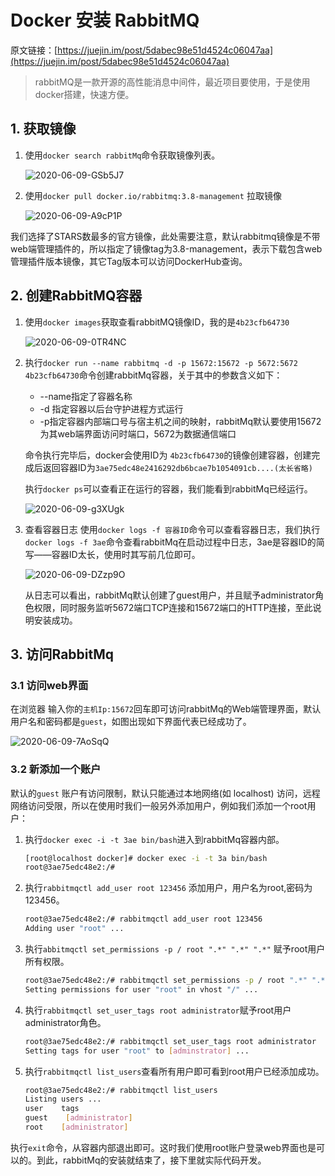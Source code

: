 # Docker 安装 RabbitMQ

原文链接：[https://juejin.im/post/5dabec98e51d4524c06047aa](https://juejin.im/post/5dabec98e51d4524c06047aa)

> rabbitMQ是一款开源的高性能消息中间件，最近项目要使用，于是使用docker搭建，快速方便。

## 1. 获取镜像

1. 使用`docker search rabbitMq`命令获取镜像列表。

   ![2020-06-09-GSb5J7](https://image.ldbmcs.com/2020-06-09-GSb5J7.jpg)

2. 使用`docker pull docker.io/rabbitmq:3.8-management` 拉取镜像

   ![2020-06-09-A9cP1P](https://image.ldbmcs.com/2020-06-09-A9cP1P.jpg)

我们选择了STARS数最多的官方镜像，此处需要注意，默认rabbitmq镜像是不带web端管理插件的，所以指定了镜像tag为3.8-management，表示下载包含web管理插件版本镜像，其它Tag版本可以访问DockerHub查询。

## 2. 创建RabbitMQ容器

1. 使用`docker images`获取查看rabbitMQ镜像ID，我的是`4b23cfb64730`

   ![2020-06-09-0TR4NC](https://image.ldbmcs.com/2020-06-09-0TR4NC.jpg)

2. 执行`docker run --name rabbitmq -d -p 15672:15672 -p 5672:5672 4b23cfb64730`命令创建rabbitMq容器，关于其中的参数含义如下：

   * --name指定了容器名称
   * -d 指定容器以后台守护进程方式运行
   * -p指定容器内部端口号与宿主机之间的映射，rabbitMq默认要使用15672为其web端界面访问时端口，5672为数据通信端口

   命令执行完毕后，docker会使用ID为 `4b23cfb64730`的镜像创建容器，创建完成后返回容器ID为`3ae75edc48e2416292db6bcae7b1054091cb....(太长省略)`

   执行`docker ps`可以查看正在运行的容器，我们能看到rabbitMq已经运行。

   ![2020-06-09-g3XUgk](https://image.ldbmcs.com/2020-06-09-g3XUgk.jpg)

3. 查看容器日志 使用`docker logs -f 容器ID`命令可以查看容器日志，我们执行`docker logs -f 3ae`命令查看rabbitMq在启动过程中日志，3ae是容器ID的简写——容器ID太长，使用时其写前几位即可。

   ![2020-06-09-DZzp9O](https://image.ldbmcs.com/2020-06-09-DZzp9O.jpg)

   从日志可以看出，rabbitMq默认创建了guest用户，并且赋予administrator角色权限，同时服务监听5672端口TCP连接和15672端口的HTTP连接，至此说明安装成功。

## 3. 访问RabbitMq

### 3.1 访问web界面

在浏览器 输入你的`主机Ip:15672`回车即可访问rabbitMq的Web端管理界面，默认用户名和密码都是`guest`，如图出现如下界面代表已经成功了。

![2020-06-09-7AoSqQ](https://image.ldbmcs.com/2020-06-09-7AoSqQ.jpg)

### 3.2 新添加一个账户

默认的`guest` 账户有访问限制，默认只能通过本地网络\(如 localhost\) 访问，远程网络访问受限，所以在使用时我们一般另外添加用户，例如我们添加一个root用户：

1. 执行`docker exec -i -t 3ae bin/bash`进入到rabbitMq容器内部。

   ```bash
   [root@localhost docker]# docker exec -i -t 3a bin/bash
   root@3ae75edc48e2:/#
   ```

2. 执行`rabbitmqctl add_user root 123456` 添加用户，用户名为root,密码为123456。

   ```bash
   root@3ae75edc48e2:/# rabbitmqctl add_user root 123456 
   Adding user "root" ...
   ```

3. 执行`abbitmqctl set_permissions -p / root ".*" ".*" ".*"` 赋予root用户所有权限。

   ```bash
   root@3ae75edc48e2:/# rabbitmqctl set_permissions -p / root ".*" ".*" ".*"
   Setting permissions for user "root" in vhost "/" ...
   ```

4. 执行`rabbitmqctl set_user_tags root administrator`赋予root用户administrator角色。

   ```bash
   root@3ae75edc48e2:/# rabbitmqctl set_user_tags root administrator
   Setting tags for user "root" to [adminstrator] ...
   ```

5. 执行`rabbitmqctl list_users`查看所有用户即可看到root用户已经添加成功。

   ```bash
   root@3ae75edc48e2:/# rabbitmqctl list_users
   Listing users ...
   user    tags
   guest    [administrator]
   root    [administrator]
   ```

执行`exit`命令，从容器内部退出即可。这时我们使用root账户登录web界面也是可以的。到此，rabbitMq的安装就结束了，接下里就实际代码开发。

